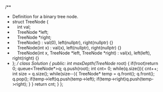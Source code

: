 /**
* Definition for a binary tree node.
* struct TreeNode {
*     int val;
*     TreeNode *left;
*     TreeNode *right;
*     TreeNode() : val(0), left(nullptr), right(nullptr) {}
*     TreeNode(int x) : val(x), left(nullptr), right(nullptr) {}
*     TreeNode(int x, TreeNode *left, TreeNode *right) : val(x), left(left), right(right) {}
* };
*/
class Solution {
public:
int maxDepth(TreeNode* root) {
if(!root)return 0;
queue<TreeNode*>q;
q.push(root);
int cnt= 0;
while(q.size()){
cnt++;
int size = q.size();
while(size--){
TreeNode* temp = q.front();
q.front();
q.pop();
if(temp->left)q.push(temp->left);
if(temp->right)q.push(temp->right);
}
}
return cnt;
}
};